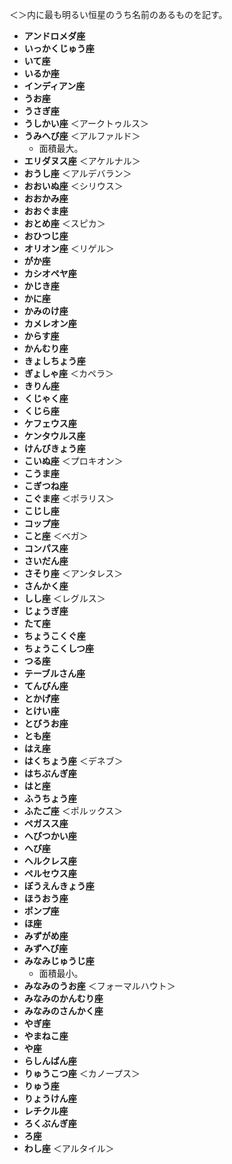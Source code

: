 ＜＞内に最も明るい恒星のうち名前のあるものを記す。

- **アンドロメダ座**
- **いっかくじゅう座**
- **いて座**
- **いるか座**
- **インディアン座**
- **うお座**
- **うさぎ座**
- **うしかい座** ＜アークトゥルス＞
- **うみへび座** ＜アルファルド＞
  - 面積最大。
- **エリダヌス座** ＜アケルナル＞
- **おうし座** ＜アルデバラン＞
- **おおいぬ座** ＜シリウス＞
- **おおかみ座**
- **おおぐま座**
- **おとめ座** ＜スピカ＞
- **おひつじ座**
- **オリオン座** ＜リゲル＞
- **がか座**
- **カシオペヤ座**
- **かじき座**
- **かに座**
- **かみのけ座**
- **カメレオン座**
- **からす座**
- **かんむり座**
- **きょしちょう座**
- **ぎょしゃ座** ＜カペラ＞
- **きりん座**
- **くじゃく座**
- **くじら座**
- **ケフェウス座**
- **ケンタウルス座**
- **けんびきょう座**
- **こいぬ座** ＜プロキオン＞
- **こうま座**
- **こぎつね座**
- **こぐま座** ＜ポラリス＞
- **こじし座**
- **コップ座**
- **こと座** ＜ベガ＞
- **コンパス座**
- **さいだん座**
- **さそり座** ＜アンタレス＞
- **さんかく座**
- **しし座** ＜レグルス＞
- **じょうぎ座**
- **たて座**
- **ちょうこくぐ座**
- **ちょうこくしつ座**
- **つる座**
- **テーブルさん座**
- **てんびん座**
- **とかげ座**
- **とけい座**
- **とびうお座**
- **とも座**
- **はえ座**
- **はくちょう座** ＜デネブ＞
- **はちぶんぎ座**
- **はと座**
- **ふうちょう座**
- **ふたご座** ＜ポルックス＞
- **ペガスス座**
- **へびつかい座**
- **へび座**
- **ヘルクレス座**
- **ペルセウス座**
- **ぼうえんきょう座**
- **ほうおう座**
- **ポンプ座**
- **ほ座**
- **みずがめ座**
- **みずへび座**
- **みなみじゅうじ座**
  - 面積最小。
- **みなみのうお座** ＜フォーマルハウト＞
- **みなみのかんむり座**
- **みなみのさんかく座**
- **やぎ座**
- **やまねこ座**
- **や座**
- **らしんばん座**
- **りゅうこつ座** ＜カノープス＞
- **りゅう座**
- **りょうけん座**
- **レチクル座**
- **ろくぶんぎ座**
- **ろ座**
- **わし座** ＜アルタイル＞
